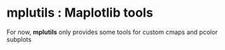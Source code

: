# **mplutils** : Maplotlib tools

For now, **mplutils** only provides some tools for custom cmaps and pcolor subplots


